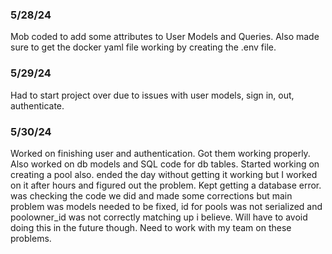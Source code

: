 
### 5/28/24

Mob coded to add some attributes to User Models and Queries. Also made sure to get the docker yaml file working by creating the .env file.


### 5/29/24

Had to start project over due to issues with user models, sign in, out, authenticate.

### 5/30/24

Worked on finishing user and authentication. Got them working properly.  Also worked on db models and SQL code for db tables. Started working on creating a pool also. ended the day without getting it working but I worked on it after hours and figured out the problem. Kept getting a database error. was checking the code we did and made some corrections but main problem was models needed to be fixed, id for pools was not serialized and poolowner_id was not correctly matching up i believe. Will have to avoid doing this in the future though. Need to work with my team on these problems.
